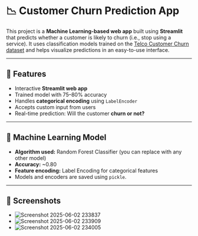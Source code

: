 # 📉 Customer Churn Prediction App

This project is a **Machine Learning-based web app** built using **Streamlit** that predicts whether a customer is likely to churn (i.e., stop using a service). It uses classification models trained on the [Telco Customer Churn dataset](https://www.kaggle.com/datasets/blastchar/telco-customer-churn) and helps visualize predictions in an easy-to-use interface.

---

## 🚀 Features

- Interactive **Streamlit web app**
- Trained model with 75–80% accuracy
- Handles **categorical encoding** using `LabelEncoder`
- Accepts custom input from users
- Real-time prediction: Will the customer **churn or not?**

---

## 🧠 Machine Learning Model

- **Algorithm used:** Random Forest Classifier (you can replace with any other model)
- **Accuracy:** ~0.80
- **Feature encoding:** Label Encoding for categorical features
- Models and encoders are saved using `pickle`.

---

## 📸 Screenshots
- ![Screenshot 2025-06-02 233837](https://github.com/user-attachments/assets/40c8dd4b-789d-46c2-a8ac-f5fe47917e51)
- ![Screenshot 2025-06-02 233909](https://github.com/user-attachments/assets/c0cc798a-38d5-44e0-8344-408455115245)
- ![Screenshot 2025-06-02 234005](https://github.com/user-attachments/assets/ceaad68f-24e1-4e22-8536-54d17945209a)


